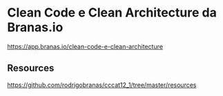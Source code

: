# Clean Code e Clean Architecture da Branas.io

https://app.branas.io/clean-code-e-clean-architecture

## Resources

https://github.com/rodrigobranas/cccat12_1/tree/master/resources
